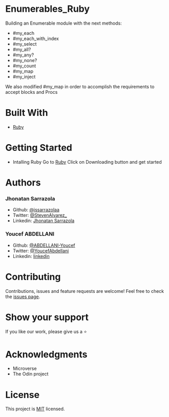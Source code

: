 # Enumerables_Ruby

Building an Enumerable module with the next methods:

- #my_each
- #my_each_with_index
- #my_select
- #my_all?
- #my_any?
- #my_none?
- #my_count
- #my_map
- #my_inject

We also modified #my_map in order to accomplish the requirements to accept blocks and Procs

# Built With

- [Ruby](https://www.ruby-lang.org/en/)

# Getting Started

- Intalling Ruby 
  Go to [Ruby](https://www.ruby-lang.org/en/)
  Click on Downloading button and get started

# Authors

### Jhonatan Sarrazola

- Github: [@jssarrazolaa](https://github.com/jssarrazolaa)
- Twitter: [@StevenAlvarez_](https://twitter.com/StevenAlvarez_)
- Linkedin: [Jhonatan Sarrazola](https://www.linkedin.com/in/jhonatan-sarrazola-6a46a01a5/)

### Youcef ABDELLANI

- Github: [@ABDELLANI-Youcef](https://github.com/ABDELLANI-Youcef)
- Twitter: [@YoucefAbdellani](https://twitter.com/YoucefAbdellani)
- Linkedin: [linkedin](https://www.linkedin.com/in/youcef-abdellani-b79361124/) 

# Contributing

Contributions, issues and feature requests are welcome!
Feel free to check the [issues page](https://github.com/jssarrazolaa/Enumerables_Ruby/issues).

# Show your support

If you like our work, please give us a :star:

# Acknowledgments

- Microverse
- The Odin project

# License

This project is [MIT](https://opensource.org/licenses/MIT) licensed.
